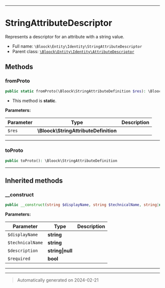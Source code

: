 ***

# StringAttributeDescriptor

Represents a descriptor for an attribute with a string value.



* Full name: `\Bloock\Entity\Identity\StringAttributeDescriptor`
* Parent class: [`\Bloock\Entity\Identity\AttributeDescriptor`](./AttributeDescriptor.md)




## Methods


### fromProto



```php
public static fromProto(\Bloock\StringAttributeDefinition $res): \Bloock\Entity\Identity\StringAttributeDescriptor
```



* This method is **static**.




**Parameters:**

| Parameter | Type | Description |
|-----------|------|-------------|
| `$res` | **\Bloock\StringAttributeDefinition** |  |





***

### toProto



```php
public toProto(): \Bloock\StringAttributeDefinition
```












***


## Inherited methods


### __construct



```php
public __construct(string $displayName, string $technicalName, string|null $description, bool $required): mixed
```








**Parameters:**

| Parameter | Type | Description |
|-----------|------|-------------|
| `$displayName` | **string** |  |
| `$technicalName` | **string** |  |
| `$description` | **string&#124;null** |  |
| `$required` | **bool** |  |





***


***
> Automatically generated on 2024-02-21
